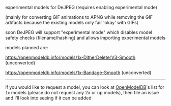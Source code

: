 experimental models for DeJPEG (requires enabling experimental mode)

(mainly for converting GIF animations to APNG while removing the GIF artifacts because the existing models only fair 'okay' with GIFs)

soon DeJPEG will support "experimental mode" which disables model safety checks (filename/hashing) and allows importing experimental models

models planned are:

https://openmodeldb.info/models/1x-DitherDeleterV3-Smooth (unconverted)

https://openmodeldb.info/models/1x-Bandage-Smooth (unconverted)

----

if you would like to request a model, you can look at [OpenModelDB](https://openmodeldb.info/?t=scale%3A1)'s list for `1x` models (please do not request any 2x or up models), then file an issue and I'll look into seeing if it can be added
